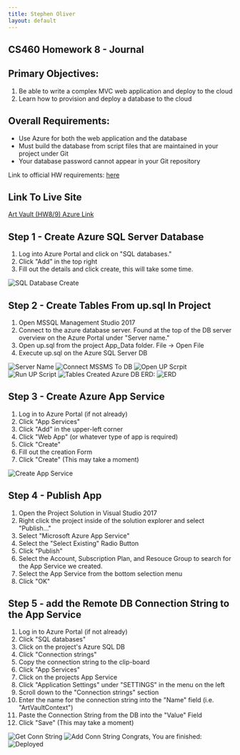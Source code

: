 ```yaml
---
title: Stephen Oliver
layout: default
---
```

## CS460 Homework 8 - Journal

## Primary Objectives:

1. Be able to write a complex MVC web application and deploy to the cloud
2. Learn how to provision and deploy a database to the cloud

## Overall Requirements:

* Use Azure for both the web application and the database
* Must build the database from script files that are maintained in your project under Git
* Your database password cannot appear in your Git repository

Link to official HW requirements: [here](http://www.wou.edu/~morses/classes/cs46x/assignments/HW9.html)

## Link To Live Site
[Art Vault (HW8/9) Azure Link](http://stephenolivercs460hw9.azurewebsites.net/)

## Step 1 - Create Azure SQL Server Database
1. Log into Azure Portal and click on "SQL databases."
2. Click "Add" in the top right 
3. Fill out the details and click create, this will take some time.

![SQL Database Create](dbCreate.png)

## Step 2 - Create Tables From up.sql In Project
1. Open MSSQL Management Studio 2017
2. Connect to the azure database server. Found at the top of the DB server overview on the Azure Portal under "Server name."
3. Open up.sql from the project App_Data folder. File -> Open File
4. Execute up.sql on the Azure SQL Server DB

![Server Name](serverName.png)
![Connect MSSMS To DB](connectDB.png)
![Open UP Scrpit](openUpScript.png)
![Run UP Script](executeUpScript.png)
![Tables Created](createdTables.png)
Azure DB ERD:
![ERD](ERD.png)


## Step 3 - Create Azure App Service
1. Log in to Azure Portal (if not already)
2. Click "App Services"
3. Click "Add" in the upper-left corner
4. Click "Web App" (or whatever type of app is required)
5. Click "Create"
6. Fill out the creation Form
7. Click "Create" (This may take a moment)

![Create App Service](createAppService.png)

## Step 4 - Publish App

1. Open the Project Solution in Visual Studio 2017
2. Right click the project inside of the solution explorer and select "Publish..."
3. Select "Microsoft Azure App Service"
4. Select the "Select Existing" Radio Button
5. Click "Publish"
6. Select the Account, Subscription Plan, and Resouce Group to search for the App Service we created.
7. Select the App Service from the bottom selection menu
8. Click "OK"

## Step 5 - add the Remote DB Connection String to the App Service
1. Log in to Azure Portal (if not already)
3. Click "SQL databases"
4. Click on the project's Azure SQL DB
5. Click "Connection strings"
6. Copy the connection string to the clip-board
7. Click "App Services"
8. Click on the projects App Service
9. Click "Application Settings" under "SETTINGS" in the menu on the left
10. Scroll down to the "Connection strings" section
11. Enter the name for the connection string into the "Name" field (i.e. "ArtVaultContext")
12. Paste the Connection String from the DB into the "Value" Field
13. Click "Save" (This may take a moment)

![Get Conn String](getConnString.png)
![Add Conn String](insertConnString.png)
Congrats, You are finished:
![Deployed](Deployed.png)